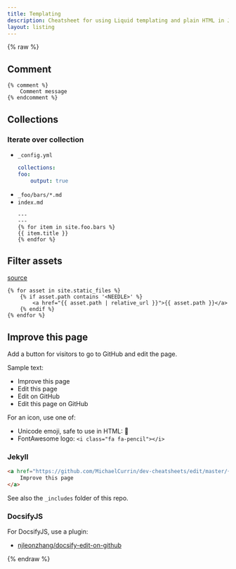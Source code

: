 ```yaml
---
title: Templating
description: Cheatsheet for using Liquid templating and plain HTML in Jekyll projects
layout: listing
---
```


{% raw %}

## Comment

```liquid
{% comment %}
    Comment message
{% endcomment %}
```

## Collections

### Iterate over collection

- `_config.yml`
    ```yaml
    collections:
    foo:
        output: true
    ```
- `_foo/bars/*.md`
- `index.md`
    ```liquid
    ---
    ---
    {% for item in site.foo.bars %}
    {{ item.title }}
    {% endfor %}
    ```


## Filter assets

[source](https://stackoverflow.com/questions/17677094/jekyll-for-loop-over-all-images-in-a-folder)

```liquid
{% for asset in site.static_files %}
    {% if asset.path contains '<NEEDLE>' %}
        <a href="{{ asset.path | relative_url }}">{{ asset.path }}</a>
    {% endif %}
{% endfor %}
```


## Improve this page

Add a button for visitors to go to GitHub and edit the page.

Sample text:

- Improve this page
- Edit this page
- Edit on GitHub
- Edit this page on GitHub

For an icon, use one of:

- Unicode emoji, safe to use in HTML: 📝
- FontAwesome logo: `<i class="fa fa-pencil"></i>`

### Jekyll

```html
<a href="https://github.com/MichaelCurrin/dev-cheatsheets/edit/master/{{ page.path }}">
    Improve this page
</a>
```

See also the `_includes` folder of this repo.


### DocsifyJS

For DocsifyJS, use a plugin:

- [njleonzhang/docsify-edit-on-github](https://github.com/njleonzhang/docsify-edit-on-github)

{% endraw %}
